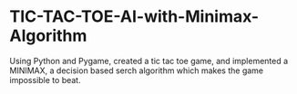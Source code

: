 # TIC-TAC-TOE-AI-with-Minimax-Algorithm

Using Python and Pygame, created a tic tac toe game, and implemented a MINIMAX, a decision based serch algorithm which makes the game impossible to beat.

